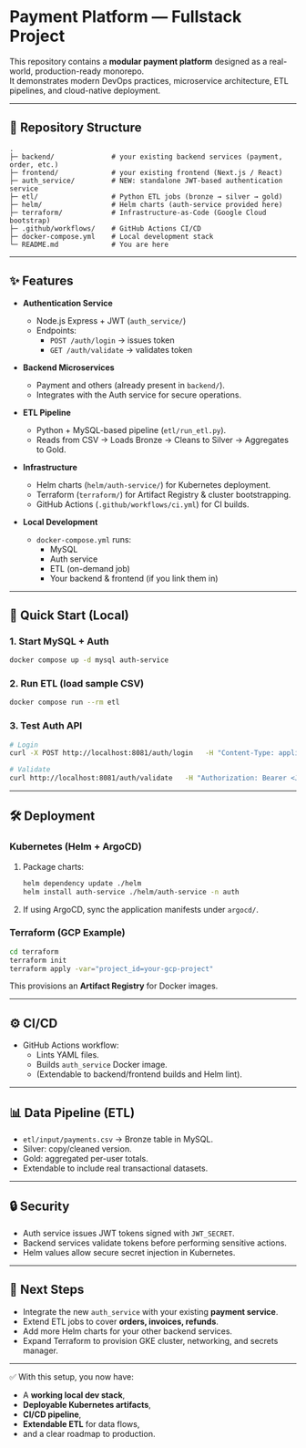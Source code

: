 # Payment Platform — Fullstack Project

This repository contains a **modular payment platform** designed as a real-world, production-ready monorepo.  
It demonstrates modern DevOps practices, microservice architecture, ETL pipelines, and cloud-native deployment.

---

## 📂 Repository Structure

```
.
├─ backend/              # your existing backend services (payment, order, etc.)
├─ frontend/             # your existing frontend (Next.js / React)
├─ auth_service/         # NEW: standalone JWT-based authentication service
├─ etl/                  # Python ETL jobs (bronze → silver → gold)
├─ helm/                 # Helm charts (auth-service provided here)
├─ terraform/            # Infrastructure-as-Code (Google Cloud bootstrap)
├─ .github/workflows/    # GitHub Actions CI/CD
├─ docker-compose.yml    # Local development stack
└─ README.md             # You are here
```

---

## ✨ Features

- **Authentication Service**  
  - Node.js Express + JWT (`auth_service/`)  
  - Endpoints:  
    - `POST /auth/login` → issues token  
    - `GET /auth/validate` → validates token  

- **Backend Microservices**  
  - Payment and others (already present in `backend/`).  
  - Integrates with the Auth service for secure operations.

- **ETL Pipeline**  
  - Python + MySQL-based pipeline (`etl/run_etl.py`).  
  - Reads from CSV → Loads Bronze → Cleans to Silver → Aggregates to Gold.

- **Infrastructure**  
  - Helm charts (`helm/auth-service/`) for Kubernetes deployment.  
  - Terraform (`terraform/`) for Artifact Registry & cluster bootstrapping.  
  - GitHub Actions (`.github/workflows/ci.yml`) for CI builds.

- **Local Development**  
  - `docker-compose.yml` runs:  
    - MySQL  
    - Auth service  
    - ETL (on-demand job)  
    - Your backend & frontend (if you link them in)  

---

## 🚀 Quick Start (Local)

### 1. Start MySQL + Auth
```bash
docker compose up -d mysql auth-service
```

### 2. Run ETL (load sample CSV)
```bash
docker compose run --rm etl
```

### 3. Test Auth API
```bash
# Login
curl -X POST http://localhost:8081/auth/login   -H "Content-Type: application/json"   -d '{"userId": 42, "roles":["USER"]}'

# Validate
curl http://localhost:8081/auth/validate   -H "Authorization: Bearer <JWT>"
```

---

## 🛠️ Deployment

### Kubernetes (Helm + ArgoCD)
1. Package charts:
   ```bash
   helm dependency update ./helm
   helm install auth-service ./helm/auth-service -n auth
   ```
2. If using ArgoCD, sync the application manifests under `argocd/`.

### Terraform (GCP Example)
```bash
cd terraform
terraform init
terraform apply -var="project_id=your-gcp-project"
```

This provisions an **Artifact Registry** for Docker images.

---

## ⚙️ CI/CD

- GitHub Actions workflow:
  - Lints YAML files.
  - Builds `auth_service` Docker image.
  - (Extendable to backend/frontend builds and Helm lint).

---

## 📊 Data Pipeline (ETL)

- `etl/input/payments.csv` → Bronze table in MySQL.
- Silver: copy/cleaned version.
- Gold: aggregated per-user totals.
- Extendable to include real transactional datasets.

---

## 🔒 Security

- Auth service issues JWT tokens signed with `JWT_SECRET`.
- Backend services validate tokens before performing sensitive actions.
- Helm values allow secure secret injection in Kubernetes.

---

## 🧩 Next Steps

- Integrate the new `auth_service` with your existing **payment service**.
- Extend ETL jobs to cover **orders, invoices, refunds**.
- Add more Helm charts for your other backend services.
- Expand Terraform to provision GKE cluster, networking, and secrets manager.

---

✅ With this setup, you now have:  
- A **working local dev stack**,  
- **Deployable Kubernetes artifacts**,  
- **CI/CD pipeline**,  
- **Extendable ETL** for data flows,  
- and a clear roadmap to production.
